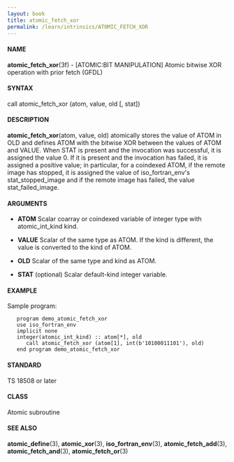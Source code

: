 ```yaml
---
layout: book
title: atomic_fetch_xor
permalink: /learn/intrinsics/ATOMIC_FETCH_XOR
---
```

#### NAME

__atomic\_fetch\_xor__(3f) - \[ATOMIC:BIT MANIPULATION\] Atomic bitwise XOR operation with prior fetch
(GFDL)

#### SYNTAX

call atomic\_fetch\_xor (atom, value, old \[, stat\])

#### DESCRIPTION

__atomic\_fetch\_xor__(atom, value, old) atomically stores the value of
ATOM in OLD and defines ATOM with the bitwise XOR between the values of
ATOM and VALUE. When STAT is present and the invocation was successful,
it is assigned the value 0. If it is present and the invocation has
failed, it is assigned a positive value; in particular, for a coindexed
ATOM, if the remote image has stopped, it is assigned the value of
iso\_fortran\_env's stat\_stopped\_image and if the remote image has
failed, the value stat\_failed\_image.

#### ARGUMENTS

  - __ATOM__
    Scalar coarray or coindexed variable of integer type with
    atomic\_int\_kind kind.

  - __VALUE__
    Scalar of the same type as ATOM. If the kind is different, the value
    is converted to the kind of ATOM.

  - __OLD__
    Scalar of the same type and kind as ATOM.

  - __STAT__
    (optional) Scalar default-kind integer variable.

#### EXAMPLE

Sample program:

```
   program demo_atomic_fetch_xor
   use iso_fortran_env
   implicit none
   integer(atomic_int_kind) :: atom[*], old
      call atomic_fetch_xor (atom[1], int(b'10100011101'), old)
   end program demo_atomic_fetch_xor
```

#### STANDARD

TS 18508 or later

#### CLASS

Atomic subroutine

#### SEE ALSO

__atomic\_define__(3), __atomic\_xor__(3), __iso\_fortran\_env__(3),
__atomic\_fetch\_add__(3), __atomic\_fetch\_and__(3),
__atomic\_fetch\_or__(3)
